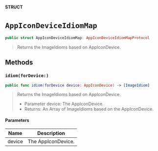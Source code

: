 **STRUCT**

# `AppIconDeviceIdiomMap`

```swift
public struct AppIconDeviceIdiomMap: AppIconDeviceIdiomMapProtocol
```

> Returns the ImageIdioms based on AppIconDevice.

## Methods
### `idiom(forDevice:)`

```swift
public func idiom(forDevice device: AppIconDevice) -> [ImageIdiom]
```

> Returns the ImageIdioms based on AppIconDevice.
>
>  - Parameter device: The AppIconDevice.
>  - Returns: An Array of ImageIdioms based on the AppIconDevice.

#### Parameters

| Name | Description |
| ---- | ----------- |
| device | The AppIconDevice. |